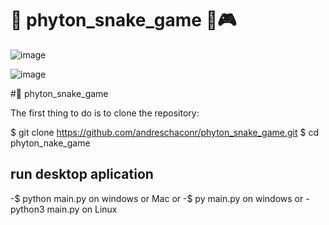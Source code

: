 # 🐍 phyton_snake_game 🐍🎮

![image](https://user-images.githubusercontent.com/89316806/157953085-677eeb98-44d4-4acd-b78e-d7158c97af9a.png)

![image](https://user-images.githubusercontent.com/89316806/157952305-2dcd5988-bc87-43af-9459-0ff55a9dc33d.png)


#🐍 phyton_snake_game 

The first thing to do is to clone the repository:

$ git clone https://github.com/andreschaconr/phyton_snake_game.git
$ cd phyton_nake_game

  ## run desktop aplication

-$ python main.py on windows or Mac
or
-$ py main.py on windows
or
-python3 main.py on Linux



